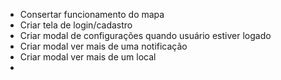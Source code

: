 - Consertar funcionamento do mapa
- Criar tela de login/cadastro
- Criar modal de configurações quando usuário estiver logado
- Criar modal ver mais de uma notificação
- Criar modal ver mais de um local
- 
